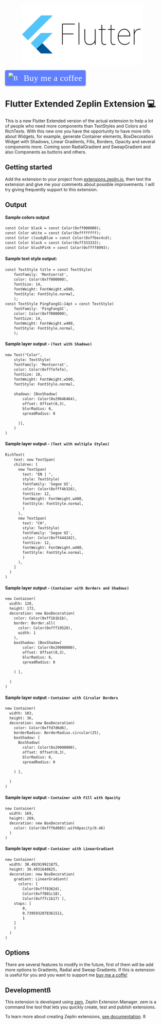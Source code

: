 <p align="center">
    <img src="img/flutterlogo.png" alt="Flutter Logo" />
</p>


<style>.bmc-button img{height: 34px !important;width: 35px !important;margin-bottom: 1px !important;box-shadow: none !important;border: none !important;vertical-align: middle !important;}.bmc-button{padding: 7px 10px 7px 10px !important;line-height: 35px !important;height:51px !important;min-width:217px !important;text-decoration: none !important;display:inline-flex !important;color:#ffffff !important;background-color:#5F7FFF !important;border-radius: 5px !important;border: 1px solid transparent !important;padding: 7px 10px 7px 10px !important;font-size: 22px !important;letter-spacing: 0.6px !important;box-shadow: 0px 1px 2px rgba(190, 190, 190, 0.5) !important;-webkit-box-shadow: 0px 1px 2px 2px rgba(190, 190, 190, 0.5) !important;margin: 0 auto !important;font-family:'Cookie', cursive !important;-webkit-box-sizing: border-box !important;box-sizing: border-box !important;-o-transition: 0.3s all linear !important;-webkit-transition: 0.3s all linear !important;-moz-transition: 0.3s all linear !important;-ms-transition: 0.3s all linear !important;transition: 0.3s all linear !important;}.bmc-button:hover, .bmc-button:active, .bmc-button:focus {-webkit-box-shadow: 0px 1px 2px 2px rgba(190, 190, 190, 0.5) !important;text-decoration: none !important;box-shadow: 0px 1px 2px 2px rgba(190, 190, 190, 0.5) !important;opacity: 0.85 !important;color:#ffffff !important;}</style><link href="https://fonts.googleapis.com/css?family=Cookie" rel="stylesheet"><a class="bmc-button" target="_blank" href="https://www.buymeacoffee.com/SaNhE76x9"><img src="https://cdn.buymeacoffee.com/buttons/bmc-new-btn-logo.svg" alt="Buy me a coffee"><span style="margin-left:15px;font-size:28px !important;">Buy me a coffee</span></a>


# Flutter Extended Zeplin Extension 💻

This is a new Flutter Extended version of the actual extension to help a lot of people who need more components than TextStyles and Colors and RichTexts. With this new one you have the opportunity to have more info about Widgets, for example, generate Container elements, BoxDecoration Widget with Shadows, Linear Gradients, Fills, Borders, Opacity and several components more. Coming soon RadialGradient and SweapGradient and also Components as buttons and others. 

## Getting started

Add the extension to your project from [extensions.zeplin.io](https://extensions.zeplin.io), then test the extension and give me your comments about possible improvements. I will try giving frequently support to this extension.

## Output

#### Sample colors output
```
const Color black = const Color(0xff000000);
const Color white = const Color(0xffffffff);
const Color cloudyBlue = const Color(0xffbec4cd);
const Color black = const Color(0xff333333);
const Color blushPink = const Color(0xffff8993);

```

#### Sample text style output:
```
const TextStyle title = const TextStyle(
    fontFamily: 'Montserrat',
    color: Color(0xff000000),
    fontSize: 14,
    fontWeight: FontWeight.w500,
    fontStyle: FontStyle.normal, 
    );
const TextStyle PingFangSC—14pt = const TextStyle(
    fontFamily: 'PingFangSC',
    color: Color(0xff000000),
    fontSize: 14,
    fontWeight: FontWeight.w400,
    fontStyle: FontStyle.normal,
    );

```
#### Sample layer output - `(Text with Shadows)` 

```
new Text("Color",
    style: TextStyle(
    fontFamily: 'Montserrat',
    color: Color(0xfffefefe),
    fontSize: 10,
    fontWeight: FontWeight.w500,
    fontStyle: FontStyle.normal,
    
    shadows: [BoxShadow(
        color: Color(0x29646464),
        offset: Offset(0,3),
        blurRadius: 6,
        spreadRadius: 0

      )],
    )
)
```

#### Sample layer output - `(Text with multiple Styles)` 

```
RichText(
    text: new TextSpan(
    children: [
      new TextSpan(
        text: "EN | ",
        style: TextStyle(
        fontFamily: 'Segoe UI',
        color: Color(0xfff4b326),
        fontSize: 12,
        fontWeight: FontWeight.w400,
        fontStyle: FontStyle.normal,
        )
      ),
      new TextSpan(
        text: "CH",
        style: TextStyle(
        fontFamily: 'Segoe UI',
        color: Color(0xff444242),
        fontSize: 12,
        fontWeight: FontWeight.w400,
        fontStyle: FontStyle.normal,
        )
      ),
    ]
  )
)
```

#### Sample layer output - `(Container with Borders and Shadows)` 

```
new Container(
  width: 128,
  height: 172,
  decoration: new BoxDecoration(
    color: Color(0xff1b1b1b),
    border: Border.all(
      color: Color(0xfff19528),
      width: 1
    ),
	boxShadow: [BoxShadow(
        color: Color(0x29000000),
        offset: Offset(0,3),
        blurRadius: 6,
        spreadRadius: 0

    ) ],

  )
)
```

#### Sample layer output - `Container with Circular Borders` 
```
new Container(
  width: 103,
  height: 36,
  decoration: new BoxDecoration(
    color: Color(0xffd7d6d6),
	borderRadius: BorderRadius.circular(25),
	boxShadow: [
      BoxShadow(
        color: Color(0x29000000),
        offset: Offset(0,3),
        blurRadius: 6,
        spreadRadius: 0

    ) ],

  )
)
```

#### Sample layer output - `Container with Fill with Opacity` 
```
new Container(
  width: 169,
  height: 269,
  decoration: new BoxDecoration(
    color: Color(0xfffbd085).withOpacity(0.46)
  )
)
```

#### Sample layer output - `Container with LinearGradient` 

```
new Container(
  width: 30.492919921875,
  height: 30.4931640625,
  decoration: new BoxDecoration(
    gradient: LinearGradient(
      colors: [
        Color(0xfff8362d),
        Color(0xff801c18),
        Color(0xff7c1b17) ],
    stops: [
        0,
        0.7395932078361511,
        1
    ]
    )
  )
)
```

## Options

There are several features to modify in the future, first of them will be add more options to Gradients, Radial and Sweap Gradients. If this is extension is useful for you and you want to support me [buy me a coffe!](https://www.buymeacoffee.com/SaNhE76x9)


## Developmentß

This extension is developed using [zem](https://github.com/zeplin/zem), Zeplin Extension Manager. zem is a command line tool that lets you quickly create, test and publish extensions.

To learn more about creating Zeplin extensions, [see documentation](https://github.com/zeplin/zeplin-extension-documentation).
ß